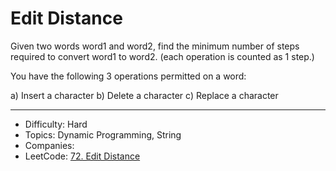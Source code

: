 # Edit Distance

Given two words word1 and word2, find the minimum number of steps required to convert word1 to word2. (each operation is counted as 1 step.)

You have the following 3 operations permitted on a word:

a) Insert a character
b) Delete a character
c) Replace a character

---

* Difficulty: Hard
* Topics: Dynamic Programming, String
* Companies: 
* LeetCode: [72. Edit Distance](https://leetcode.com/problems/edit-distance/description/)
